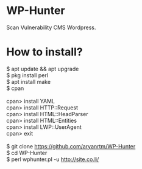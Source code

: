# WP-Hunter
Scan Vulnerability CMS Wordpress. <br>
# How to install?<br>
$ apt update && apt upgrade <br>
$ pkg install perl <br>
$ apt install make <br>
$ cpan <br><br>
cpan> install YAML <br>
cpan> install HTTP::Request <br>
cpan> install HTML::HeadParser <br>
cpan> install HTML::Entities <br>
cpan> install LWP::UserAgent <br>
cpan> exit <br><br>
$ git clone https://github.com/aryanrtm/WP-Hunter <br>
$ cd WP-Hunter <br>
$ perl wphunter.pl -u http://site.co.li/ <br>
